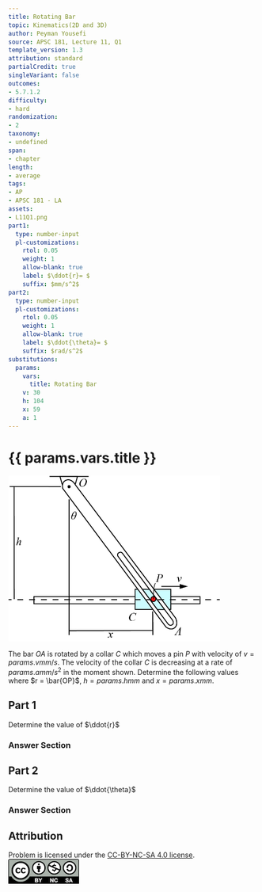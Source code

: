 ```yaml
---
title: Rotating Bar
topic: Kinematics(2D and 3D)
author: Peyman Yousefi
source: APSC 181, Lecture 11, Q1
template_version: 1.3
attribution: standard
partialCredit: true
singleVariant: false
outcomes:
- 5.7.1.2
difficulty:
- hard
randomization:
- 2
taxonomy:
- undefined
span:
- chapter
length:
- average
tags:
- AP
- APSC 181 - LA
assets:
- L11Q1.png
part1:
  type: number-input
  pl-customizations:
    rtol: 0.05
    weight: 1
    allow-blank: true
    label: $\ddot{r}= $
    suffix: $mm/s^2$
part2:
  type: number-input
  pl-customizations:
    rtol: 0.05
    weight: 1
    allow-blank: true
    label: $\ddot{\theta}= $
    suffix: $rad/s^2$
substitutions:
  params:
    vars:
      title: Rotating Bar
    v: 30
    h: 104
    x: 59
    a: 1
---
```

# {{ params.vars.title }}
<img src="L11Q1.png" width=85%>

The bar $OA$ is rotated by a collar $C$ which moves a pin $P$ with velocity of $v = {{params.v}} mm/s$.
The velocity of the collar $C$ is decreasing at a rate of ${{params.a}} mm/s^2$ in the moment shown.
Determine the following values where $r = \bar{OP}$, $h = {{params.h}} mm$ and $x = {{params.x}} mm$.

## Part 1

Determine the value of $\ddot{r}$

### Answer Section

## Part 2

Determine the value of $\ddot{\theta}$

### Answer Section

## Attribution

Problem is licensed under the [CC-BY-NC-SA 4.0 license](https://creativecommons.org/licenses/by-nc-sa/4.0/).<br> ![The Creative Commons 4.0 license requiring attribution-BY, non-commercial-NC, and share-alike-SA license.](https://raw.githubusercontent.com/firasm/bits/master/by-nc-sa.png)